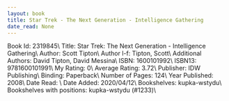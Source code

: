 ```yaml
---
layout: book
title: Star Trek - The Next Generation - Intelligence Gathering
date_read: None
---
```


Book Id: 2319845\ 
Title: Star Trek: The Next Generation - Intelligence Gathering\ 
Author: Scott Tipton\ 
Author l-f: Tipton, Scott\ 
Additional Authors: David Tipton, David Messina\ 
ISBN: 1600101992\ 
ISBN13: 9781600101991\ 
My Rating: 0\ 
Average Rating: 3.72\ 
Publisher: IDW Publishing\ 
Binding: Paperback\ 
Number of Pages: 124\ 
Year Published: 2008\ 
Date Read: \ 
Date Added: 2020/04/12\ 
Bookshelves: kupka-wstydu\ 
Bookshelves with positions: kupka-wstydu (#1233)\ 

